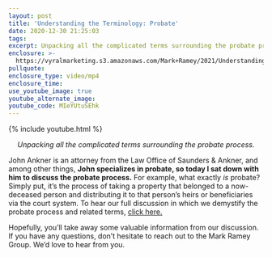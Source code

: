 ```yaml
---
layout: post
title: 'Understanding the Terminology: Probate'
date: 2020-12-30 21:25:03
tags:
excerpt: Unpacking all the complicated terms surrounding the probate process.
enclosure: >-
  https://vyralmarketing.s3.amazonaws.com/Mark+Ramey/2021/Understanding+the+Terminology_+Probate.mp4
pullquote:
enclosure_type: video/mp4
enclosure_time:
use_youtube_image: true
youtube_alternate_image:
youtube_code: MIeYUtuSEhk
---
```


{% include youtube.html %}

<p style="text-align: center;"><em>Unpacking all the complicated terms surrounding the probate process.</em></p>

John Ankner is an attorney from the Law Office of Saunders & Ankner, and among other things, **John specializes in probate, so today I sat down with him to discuss the probate process.** For example, what exactly *is* probate? Simply put, it’s the process of taking a property that belonged to a now-deceased person and distributing it to that person’s heirs or beneficiaries via the court system. To hear our full discussion in which we demystify the probate process and related terms, [click here.](https://themarkrameygroup.com/probate/)

Hopefully, you’ll take away some valuable information from our discussion. If you have any questions, don’t hesitate to reach out to the Mark Ramey Group. We’d love to hear from you.
